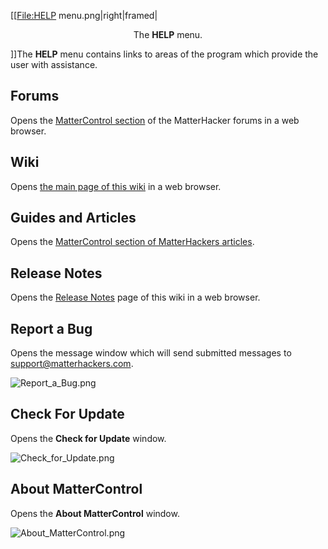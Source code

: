 

\[\[<File:HELP> menu.png|right|framed|

<center>

The **HELP** menu.

</center>

\]\]The **HELP** menu contains links to areas of the program which
provide the user with assistance.

## Forums

Opens the [MatterControl
section](http://forums.matterhackers.com/category/20/mattercontrol) of
the MatterHacker forums in a web browser.

## Wiki

Opens [the main page of this wiki](main-page.md) in a web
browser.

## Guides and Articles

Opens the [MatterControl section of MatterHackers
articles](http://www.matterhackers.com/topic/mattercontrol).

## Release Notes

Opens the [Release Notes](release-notes.md) page of this wiki in
a web browser.

## Report a Bug

Opens the message window which will send submitted messages to
support@matterhackers.com.

![Report\_a\_Bug.png](http://wiki.mattercontrol.com/images/2/20/Report_a_Bug.png "Report_a_Bug.png")

## Check For Update

Opens the **Check for Update** window.

![Check\_for\_Update.png](http://wiki.mattercontrol.com/images/e/eb/Check_for_Update.png "Check_for_Update.png")

## About MatterControl

Opens the **About MatterControl** window.

![About\_MatterControl.png](http://wiki.mattercontrol.com/images/1/1f/About_MatterControl.png
"About_MatterControl.png")
